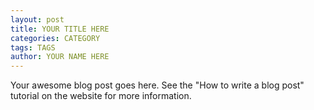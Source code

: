 ```yaml
---
layout: post
title: YOUR TITLE HERE
categories: CATEGORY
tags: TAGS
author: YOUR NAME HERE
---
```


Your awesome blog post goes here. See the "How to write a blog post" tutorial
on the website for more information.
